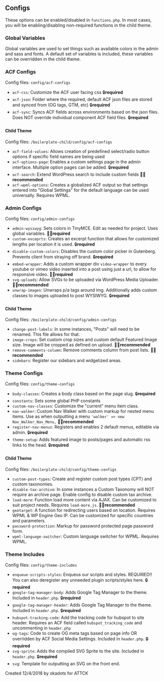 ## Configs
These options can be enabled/disabled in `functions.php`. In most cases, you will be enabling/disabling non-required functions in the child theme.

### Global Variables
Global variables are used to set things such as available colors in the admin and sass and fonts.  A default set of variables is included, these variables can be overridden in the child theme.

### ACF Configs 
Config files: `config/acf-configs`
- `acf-css`: Customize the ACF user facing css 🔒**required**
- `acf-json`: Folder where the required, default ACF json files are stored and synced from (OG tags, GTM, etc) 🔒**required**
- `acf-sync`: Syncs ACF fields across environments based on the json files. Does NOT override individual component ACF field files. 🔒**required**

#### Child Theme
Config files: `/boilerplate-child/config/acf-configs`
- `acf-field-values`: Allows creation of predefined select/radio button options if specific field names are being used
- `acf-options-page`: Enables a custom settings page in the admin interface. Multiple option pages can be added. 🔒**required**
- `acf-search`: Extend WordPress search to include custom fields 👍🏻**recommended**
- `acf-wpml-options`: Creates a globalized ACF output so that settings entered into "Global Settings" for the default language can be used universally. Requires WPML.

### Admin Configs 
Config files: `config/admin-configs`
- `admin-wysiwyg`: Sets colors in TinyMCE. Edit as needed for project. Uses global variables. 👍🏻**required**
- `custom-exceprts`: Creates an excerpt function that allows for customized lengths per location it is used. 🔒**required**
- `disable-custom-colors`: Disables the custom color picker in Gutenberg. Prevents client from straying off brand. 🔒**required**
- `embed-wrapper`: Adds a custom wrapper div `video-wrapper` to every youtube or vimeo video inserted into a post using just a url, to allow for responsive video. 👍🏻**required**
- `svg-uploads`: Allow SVGs to be uploaded via WordPress Media Uploader. 👍🏻**recommended**
- `unwrap-images`: Unwraps p/a tags around img. Additionally adds custom classes to images uploaded to post WYSIWYG. 🔒**required**

#### Child Theme
Config files: `/boilerplate-child/config/admin-configs`
- `change-post-labels`: In some instances, "Posts" will need to be renamed. This file allows for that.
- `image-crops`: Set custom crop sizes and custom default Featured Image size. Image will be cropped as defined on upload. 👍🏻**recommended**
- `remove-comments-column`: Remove comments column from post lists. 👍🏻**recommended**
- `sidebars`: Register our sidebars and widgetized areas.

### Theme Configs
Config files: `config/theme-configs`
- `body-classes`: Creates a body class based on the page slug. 🔒**required**
- `constants`: Sets some global PHP constants
- `custom-nav-classes`: Customize the "current" menu item class.
- `nav-walker`: Custom Nav Walker with custom markup for nested menu items. Use as when outputting a menu `'walker' => new Nav_Walker_Nav_Menu,` 👍🏻**recommended**
- `register-nav-menus`: Registers and enables 2 default menus, editable via admin. 🔒**required**
- `theme-setup`: Adds featured image to posts/pages and automatic rss links to the head. 🔒**required**

#### Child Theme
Config files: `/boilerplate-child/config/theme-configs`
- `custom-post-types`: Create and register custom post types (CPT) and custom taxonomies.
- `disable-tax-archive`: In some instances a Custom Taxonomy will NOT require an archive page. Enable config to disable custom tax archive.
- `load-more`: Function load more content via AJAX. Can be customized to suit project needs. Requires `load-more.js`. 👍🏻**recommended**
- `geotarget`: A function for redirecting users based on location. Requires WPML & WP Engine Geo IP. Can be customized for specific countries and parameters.
- `password-protection`: Markup for password protected page password form. 
- `wpml-language-switcher`: Custom language switcher for WPML. Requires WPML.

### Theme Includes
Config files: `config/theme-includes`
- `enqueue-scripts-styles`: Enqueus our scripts and styles. REQUIRED!! You can also deregister any unneeded plugin scripts/styles here. 🔒**required**
- `google-tag-manager-body`: Adds Google Tag Manager to the theme. Included in `header.php`. 🔒**required**
- `google-tag-manager-header`: Adds Google Tag Manager to the theme. Included in `header.php`. 🔒**required**
- `hubspot-tracking-code`: Add the tracking code for hubspot to site header. Requires an ACF field called `hubspot_tracking_code` and uncommenting in `header.php`
- `og-tags`: Code to create OG meta tags based on page info OR overridden by ACF Social Media Settings. Included in `header.php`. 🔒**required**
- `svg-sprite`: Adds the compiled SVG Sprite to the site. Included in `header.php`. 🔒**required**
- `svg`: Template for outputting an SVG on the front end. 

Created 12/4/2018 by okadots for ATTCK

